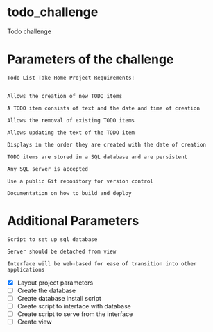 # todo_challenge
Todo challenge


# Parameters of the challenge

```
Todo List Take Home Project Requirements:


Allows the creation of new TODO items

A TODO item consists of text and the date and time of creation

Allows the removal of existing TODO items

Allows updating the text of the TODO item

Displays in the order they are created with the date of creation

TODO items are stored in a SQL database and are persistent

Any SQL server is accepted

Use a public Git repository for version control

Documentation on how to build and deploy

```

# Additional Parameters

```
Script to set up sql database

Server should be detached from view

Interface will be web-based for ease of transition into other applications
```

- [x] Layout project parameters
- [ ] Create the database
- [ ] Create database install script
- [ ] Create script to interface with database
- [ ] Create script to serve from the interface
- [ ] Create view
